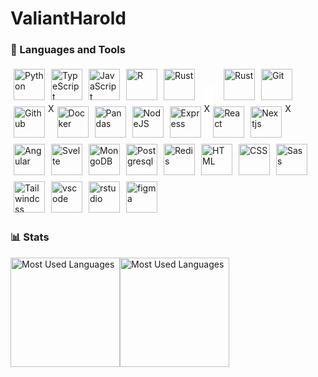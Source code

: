 # ValiantHarold

<!--
**ValiantHarold/ValiantHarold** is a ✨ _special_ ✨ repository because its `README.md` (this file) appears on your GitHub profile.

Here are some ideas to get you started:

- 🔭 I’m currently working on ...
- 🌱 I’m currently learning ...
- 👯 I’m looking to collaborate on ...
- 🤔 I’m looking for help with ...
- 💬 Ask me about ...
- 📫 How to reach me: ...
- 😄 Pronouns: ...
- ⚡ Fun fact: ...
-->

<!-- https://github.com/anuraghazra/github-readme-stats/blob/master/readme.md -->

### 🧰 Languages and Tools

<div style="display: flex; flex-direction: row; flex-wrap: wrap;">

   <!-- Languages -->
   <img alt="Python" width="50px" style="padding:5px;" src="https://cdn.jsdelivr.net/gh/devicons/devicon/icons/python/python-original.svg" />
   <img alt="TypeScript" width="50px" style="padding:5px;" src="https://cdn.jsdelivr.net/gh/devicons/devicon/icons/typescript/typescript-original.svg" />
   <img alt="JavaScript" width="50px" style="padding:5px;" src="https://cdn.jsdelivr.net/gh/devicons/devicon/icons/javascript/javascript-original.svg" />
   <img alt="R" width="50px" style="padding:5px;" src="https://cdn.jsdelivr.net/gh/devicons/devicon/icons/r/r-original.svg" />
   <img alt="Rust" width="50px" style="padding:5px;" src="https://cdn.jsdelivr.net/gh/devicons/devicon/icons/rust/rust-plain.svg" />
   <picture>
      <source media="(prefers-color-scheme: dark)" srcset="https://cdn.jsdelivr.net/gh/devicons/devicon/icons/rust/rust-plain.svg" width="75px" style="border: 8px solid #FFF; margin: 10px;">
      <img alt="Rust" src="https://cdn.jsdelivr.net/gh/devicons/devicon/icons/rust/rust-plain.svg" width="50px" style="padding:5px;">
   </picture>

   <!-- Source Control -->
   <img alt="Git" width="50px" style="padding:5px;" src="https://cdn.jsdelivr.net/gh/devicons/devicon/icons/git/git-original.svg" />
   <img alt="Github" width="50px" style="padding:5px;" src="https://cdn.jsdelivr.net/gh/devicons/devicon/icons/github/github-original.svg" /> X
   <img alt="Docker" width="50px" style="padding:5px;" src="https://cdn.jsdelivr.net/gh/devicons/devicon/icons/docker/docker-original.svg" />

   <!-- Technologies -->
   <img alt="Pandas" width="50px" style="padding:5px;" src="https://cdn.jsdelivr.net/gh/devicons/devicon/icons/pandas/pandas-original.svg" />
   <img alt="NodeJS" width="50px" style="padding:5px;" src="https://cdn.jsdelivr.net/gh/devicons/devicon/icons/nodejs/nodejs-original.svg" />
   <img alt="Express" width="50px" style="padding:5px;" src="https://cdn.jsdelivr.net/gh/devicons/devicon/icons/express/express-original.svg" /> X
   <img alt="React" width="50px" style="padding:5px;" src="https://cdn.jsdelivr.net/gh/devicons/devicon/icons/react/react-original.svg" />
   <img alt="Nextjs" width="50px" style="padding:5px;" src="https://cdn.jsdelivr.net/gh/devicons/devicon/icons/nextjs/nextjs-original.svg" /> X
   <img alt="Angular" width="50px" style="padding:5px;" src="https://cdn.jsdelivr.net/gh/devicons/devicon/icons/angularjs/angularjs-original.svg" />
   <img alt="Svelte" width="50px" style="padding:5px;" src="https://cdn.jsdelivr.net/gh/devicons/devicon/icons/svelte/svelte-original.svg" />

   <!-- Databases -->
   <img alt="MongoDB" width="50px" style="padding:5px;" src="https://cdn.jsdelivr.net/gh/devicons/devicon/icons/mongodb/mongodb-original.svg" />
   <img alt="Postgresql" width="50px" style="padding:5px;" src="https://cdn.jsdelivr.net/gh/devicons/devicon/icons/postgresql/postgresql-original.svg" />
   <img alt="Redis" width="50px" style="padding:5px;" src="https://cdn.jsdelivr.net/gh/devicons/devicon/icons/redis/redis-original.svg" />

   <!-- Building Blocks -->
   <img alt="HTML" width="50px" style="padding:5px;" src="https://cdn.jsdelivr.net/gh/devicons/devicon/icons/html5/html5-original.svg" />
   <img alt="CSS" width="50px" style="padding:5px;" src="https://cdn.jsdelivr.net/gh/devicons/devicon/icons/css3/css3-original.svg" />
   <img alt="Sass" width="50px" style="padding:5px;" src="https://cdn.jsdelivr.net/gh/devicons/devicon/icons/sass/sass-original.svg" />
   <img alt="Tailwindcss" width="50px" style="padding:5px;" src="https://cdn.jsdelivr.net/gh/devicons/devicon/icons/tailwindcss/tailwindcss-plain.svg" />

   <!-- Tools -->
   <img alt="vscode" width="50px" style="padding:5px;" src="https://cdn.jsdelivr.net/gh/devicons/devicon/icons/vscode/vscode-original.svg" />
   <img alt="rstudio" width="50px" style="padding:5px;" src="https://cdn.jsdelivr.net/gh/devicons/devicon/icons/rstudio/rstudio-original.svg" />
   <img alt="figma" width="50px" style="padding:5px;" src="https://cdn.jsdelivr.net/gh/devicons/devicon/icons/figma/figma-original.svg" />
</div>

### 📊 Stats

<div style="display: flex; flex-direction: row; flex-wrap: wrap;">

   <picture>
      <source media="(prefers-color-scheme: dark)" srcset="https://github-readme-stats.vercel.app/api?username=ValiantHarold&count_private=true&show_icons=true&hide=stars&theme=tokyonight">
      <img alt="Most Used Languages" src="https://github-readme-stats.vercel.app/api?username=ValiantHarold&count_private=true&show_icons=true&hide=stars&theme=buefy" height=175 >
   </picture>

   <picture>
      <source media="(prefers-color-scheme: dark)" srcset="https://github-readme-stats.vercel.app/api/top-langs/?username=ValiantHarold&layout=compact&theme=tokyonight">
      <img alt="Most Used Languages" src="https://github-readme-stats.vercel.app/api/top-langs/?username=ValiantHarold&layout=compact&theme=buefy" height=175>
   </picture>
</div>

<!-- May use later -->
<!-- <img alt="Most Used Languages" src="https://github-readme-stats.vercel.app/api/pin/?username=ValiantHarold&repo=reponame" height=150 > -->
